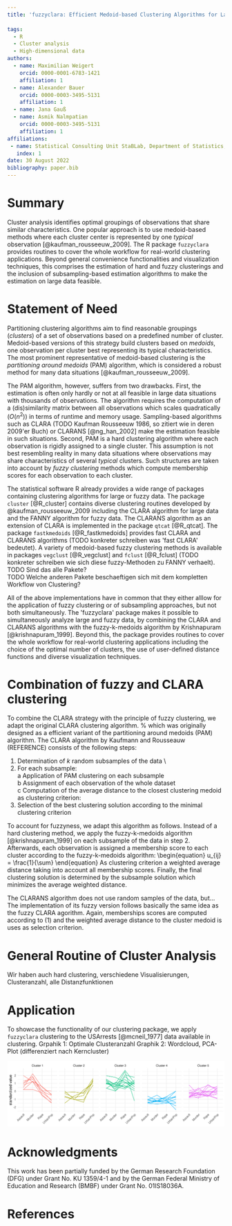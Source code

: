 ```yaml
---
title: 'fuzzyclara: Efficient Medoid-based Clustering Algorithms for Large and Fuzzy Data'

tags:
  - R
  - Cluster analysis
  - High-dimensional data
authors:
  - name: Maximilian Weigert
    orcid: 0000-0001-6783-1421
    affiliation: 1
  - name: Alexander Bauer
    orcid: 0000-0003-3495-5131
    affiliation: 1
  - name: Jana Gauß
  - name: Asmik Nalmpatian
    orcid: 0000-0003-3495-5131
    affiliation: 1
affiliations:
 - name: Statistical Consulting Unit StaBLab, Department of Statistics, LMU Munich, Germany
   index: 1
date: 30 August 2022
bibliography: paper.bib
---
```


# Summary

Cluster analysis identifies optimal groupings of observations that share similar
characteristics.
One popular approach is to use medoid-based methods where each cluster center is
represented by one *typical* observation [@kaufman_rousseeuw_2009].
The R package `fuzzyclara` provides routines to cover the whole workflow for
real-world clustering applications.
Beyond general convenience functionalities and visualization techniques,
this comprises the estimation of hard and fuzzy clusterings and
the inclusion of subsampling-based estimation algorithms to make the
estimation on large data feasible.


# Statement of Need

Partitioning clustering algorithms aim to find reasonable groupings (*clusters*)
of a set of observations based on a predefined number of cluster.
Medoid-based versions of this strategy build clusters based on *medoids*,
one observation per cluster best representing its typical characteristics.
The most prominent representative of medoid-based clustering is the
*partitioning around medoids* (PAM) algorithm, which is considered
a robust method for many data situations [@kaufman_rousseeuw_2009].

The PAM algorithm, however, suffers from two drawbacks.
First, the estimation is often only hardly or not at all feasible in large data
situations with thousands of observations.
The algorithm requires the computation of a (dis)similarity matrix between all
observations which scales quadratically ($O(n^2)$) in terms of runtime and
memory usage.
Sampling-based algorithms such as CLARA
(TODO Kaufman Rousseeuw 1986, so zitiert wie in deren 2009'er Buch) or
CLARANS [@ng_han_2002] make the estimation feasible in such situations.
Second, PAM is a hard clustering algorithm where each observation is rigidly
assigned to a single cluster.
This assumption is not best resembling reality in many data situations where
observations may share characteristics of several *typical* clusters.
Such structures are taken into account by *fuzzy clustering* methods which
compute membership scores for each observation to each cluster.

The statistical software R already provides a wide range of packages containing
clustering algorithms for large or fuzzy data.
The package `cluster` [@R_cluster] contains diverse clustering routines
developed by @kaufman_rousseeuw_2009 including the CLARA algorithm for large
data and the FANNY algorithm for fuzzy data.
The CLARANS algorithm as an extension of CLARA is implemented in the package
`qtcat` [@R_qtcat].
The package `fastkmedoids` [@R_fastkmedoids] provides fast CLARA and
CLARANS algorithms (TODO konkreter schreiben was 'fast CLARA' bedeutet).
A variety of medoid-based fuzzy clustering methods is available in packages
`vegclust` [@R_vegclust] and `fclust` [@R_fclust] (TODO konkreter schreiben wie sich diese fuzzy-Methoden zu FANNY verhaelt).  
TODO Sind das alle Pakete?  
TODO Welche anderen Pakete beschaeftigen sich mit dem kompletten Workflow von Clustering?

All of the above implementations have in common that they either alllow for the
application of fuzzy clustering or of subsampling approaches, but not both
simultaneously.
The 'fuzzyclara' package makes it possible to simultaneously analyze large and
fuzzy data, by combining the CLARA and CLARANS algorithms with the
fuzzy-k-medoids algorithm by Krishnapuram [@krishnapuram_1999].
Beyond this, the package provides routines to cover the whole workflow for
real-world clustering applications including the choice of the optimal number of
clusters, the use of user-defined distance functions and diverse visualization
techniques.

# Combination of fuzzy and CLARA clustering
To combine the CLARA strategy with the principle of fuzzy clustering,
we adapt the original CLARA clustering algorithm.
% which was originally designed as a efficient variant of the partitioning around medoids (PAM) algorithm.
The CLARA algorithm by Kaufmann and Rousseauw (REFERENCE) consists of the
following steps:

1. Determination of $k$ random subsamples of the data \
2. For each subsample: \
a Application of PAM clustering on each subsample \
b Assignment of each observation of the whole dataset \
c Computation of the average distance to the closest clustering medoid as
clustering criterion:
3. Selection of the best clustering solution according to the minimal
clustering criterion

To account for fuzzyness, we adapt this algorithm as follows. Instead of a hard
clustering method, we apply the fuzzy-k-medoids algorithm [@krishnapuram_1999]
on each subsample of the data in step 2. Afterwards, each observation is
assigned a membership score to each cluster according to the fuzzy-k-medoids
algorithm:
\begin{equation}
u_{ij} = \frac{1}{\sum} 
\end{equation}
As clustering criterion a weighted average distance taking into
account all membership scores. Finally, the final clustering solution is
determined by the subsample solution which minimizes the average weighted
distance. 

The CLARANS algorithm does not use random samples of the data, but... The
implementation of its fuzzy version follows basically the same idea as the
fuzzy CLARA agorithm. Again, memberships scores are computed according to (1)
and the weighted average distance to the cluster medoid is uses as selection
criterion. 

# General Routine of Cluster Analysis

Wir haben auch hard clustering, verschiedene Visualisierungen, Clusteranzahl, alle Distanzfunktionen


# Application
To showcase the functionality of our clustering package, we apply `fuzzyclara`
clustering to the USArrests [@mcneil_1977] data available in clustering.
Grpahik 1: Optimale Clusteranzahl
Graphik 2: Wordcloud, PCA-Plot (differenziert nach Kerncluster)

![Figure caption \label{fig:description}](figures/USArrests_clustered.png)



# Acknowledgments

This work has been partially funded by the German Research Foundation (DFG) under Grant No. KU 1359/4-1 and by the German Federal Ministry of Education and Research (BMBF) under Grant No. 01IS18036A.

# References
